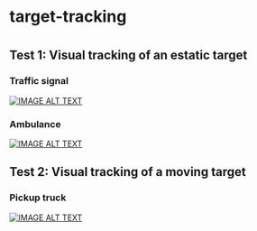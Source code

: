 # target-tracking
#
## Test 1: Visual tracking of an estatic target
### Traffic signal
[![IMAGE ALT TEXT](https://img.youtube.com/vi/6v3g5ziTZP4/0.jpg)](https://www.youtube.com/watch?v=6v3g5ziTZP4)

### Ambulance
[![IMAGE ALT TEXT](https://img.youtube.com/vi/cptr_4nzas8/0.jpg)](https://www.youtube.com/watch?v=cptr_4nzas8)


## Test 2: Visual tracking of a moving target
### Pickup truck
[![IMAGE ALT TEXT](https://img.youtube.com/vi/AZoS_HbZ6SA/0.jpg)](https://www.youtube.com/watch?v=AZoS_HbZ6SA)
